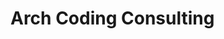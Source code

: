 <!-- This file type is written in Markdown - ZJL
Below is how you comment in Markdown - ZJL
This actually is the most platform independent comment - ZJL
For Markdown coding syntax: https://github.com/adam-p/markdown-here/wiki/Markdown-Cheatsheet#code  - ZJL -->

<!-- Below is how to add an image to the page -->
<!-- ![Zach Lemons](/content/images/me.jpg "Zach Lemons") -->

<!-- Header -->
# Arch Coding Consulting 

    